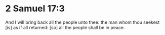 # 2 Samuel 17:3

And I will bring back all the people unto thee: the man whom thou seekest [is] as if all returned: [so] all the people shall be in peace.